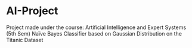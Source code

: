 # AI-Project
Project made under the course: Artificial Intelligence and Expert Systems (5th Sem)
Naïve Bayes Classifier based on Gaussian Distribution on the Titanic Dataset
